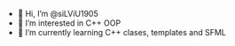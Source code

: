 - 👋 Hi, I’m @siLViU1905
- 👀 I’m interested in C++ OOP
- 🌱 I’m currently learning C++ clases, templates and SFML 

<!---
siLViU1905/siLViU1905 is a ✨ special ✨ repository because its `README.md` (this file) appears on your GitHub profile.
You can click the Preview link to take a look at your changes.
--->
